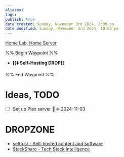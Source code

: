 ```yaml
---
aliases: 
tags: 
publish: true
date created: Sunday, November 3rd 2024, 2:09 pm
date modified: Sunday, November 3rd 2024, 10:03 pm
---
```


[Home Lab, Home Server](../📁%2001%20-%20Projects/Home%20Lab,%20Home%20Server/Home%20Lab,%20Home%20Server.md)

%% Begin Waypoint %%
- **[[⬇️ Self-Hosting DROP]]**

%% End Waypoint %%
# Ideas, TODO

- [ ] Set up Plex server 🔺 ➕ 2024-11-03

# DROPZONE

- [selfh.st - Self-hosted content and software](https://selfh.st/)
- [StackShare - Tech Stack Intelligence](https://stackshare.io/)